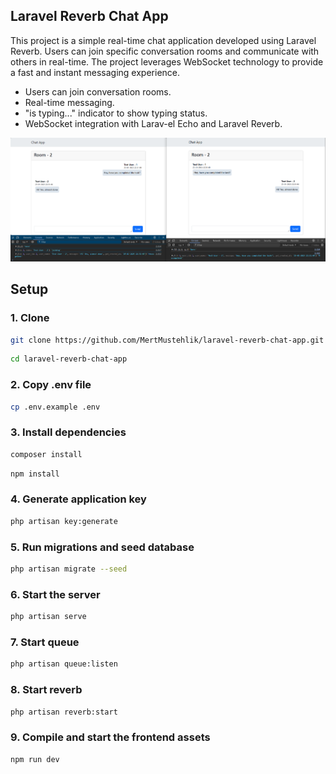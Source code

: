 ## Laravel Reverb Chat App

This project is a simple real-time chat application developed using Laravel Reverb. Users can join specific conversation rooms and communicate with others in real-time. The project leverages WebSocket technology to provide a fast and instant messaging experience.
- Users can join conversation rooms.
- Real-time messaging.
- "is typing..." indicator to show typing status.
- WebSocket integration with Larav-el Echo and Laravel Reverb.

<img src="public/chat.PNG" alt="Chat">

## Setup

### 1. Clone

```sh
git clone https://github.com/MertMustehlik/laravel-reverb-chat-app.git
```

```sh
cd laravel-reverb-chat-app
```

### 2. Copy .env file

```sh
cp .env.example .env
```

### 3. Install dependencies

```sh
composer install
```

```sh
npm install
```

### 4. Generate application key

```sh
php artisan key:generate
```

### 5. Run migrations and seed database

```sh
php artisan migrate --seed
```

### 6. Start the server

```sh
php artisan serve
```

### 7. Start queue

```sh
php artisan queue:listen
```

### 8. Start reverb

```sh
php artisan reverb:start
```

### 9. Compile and start the frontend assets

```sh
npm run dev
```
